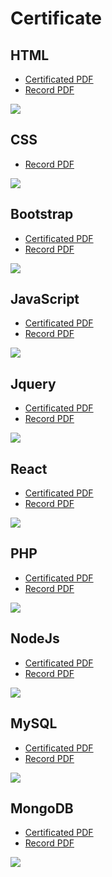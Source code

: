 # Certificate

## HTML
<ul>
  <li><a href="./resources/html5/Elias Sbehat_656321 (1).pdf" target="_blank">Certificated PDF</a></li>
  <li><a href="./resources/html5/Elias Sbehat_656321.pdf" target="_blank">Record PDF</a></li>
</ul>
<img src="./resources/html5/Screenshot_1.png" />

## CSS
<ul>
  <li><a href="./resources/css/Elias Sbehat_656322.pdf" target="_blank">Record PDF</a></li>
</ul>
<img src="./resources/css/Screenshot_2.png" />

## Bootstrap
<ul>
  <li><a href="./resources/bootstrap4/Elias Sbehat_656393 (1).pdf" target="_blank">Certificated PDF</a></li>
  <li><a href="./resources/bootstrap4/Elias Sbehat_656393.pdf" target="_blank">Record PDF</a></li>
</ul>
<img src="./resources/bootstrap4/Screenshot_2.png" />

## JavaScript
<ul>
  <li><a href="./resources/Javascript/Elias Sbehat_656325.pdf" target="_blank">Certificated PDF</a></li>
  <li><a href="./resources/Javascript/Elias Sbehat_656325 (1).pdf" target="_blank">Record PDF</a></li>
</ul>
<img src="./resources/Javascript/Screenshot_1.png" />

## Jquery
<ul>
  <li><a href="./resources/jquery/Elias Sbehat_656398.pdf" target="_blank">Certificated PDF</a></li>
  <li><a href="./resources/jquery/Elias Sbehat_656398 (1).pdf" target="_blank">Record PDF</a></li>
</ul>
<img src="./resources/jquery/Screenshot_1.png" />

## React
<ul>
  <li><a href="./resources/react/Elias Sbehat_656390 (1).pdf" target="_blank">Certificated PDF</a></li>
  <li><a href="./resources/react/Elias Sbehat_656390.pdf" target="_blank">Record PDF</a></li>
</ul>
<img src="./resources/react/Screenshot_1.png" />

## PHP
<ul>
  <li><a href="./resources/php/Elias Sbehat_656421.pdf" target="_blank">Certificated PDF</a></li>
  <li><a href="./resources/php/Elias Sbehat_656421 (1).pdf" target="_blank">Record PDF</a></li>
</ul>
<img src="./resources/php/Screenshot_2.png" />

## NodeJs
<ul>
  <li><a href="./resources/nodejs/Elias Sbehat_656440.pdf" target="_blank">Certificated PDF</a></li>
  <li><a href="./resources/nodejs/Elias Sbehat_656440 (1).pdf" target="_blank">Record PDF</a></li>
</ul>
<img src="./resources/nodejs/Screenshot_1.png" />

## MySQL
<ul>
  <li><a href="./resources/mysql/Elias Sbehat_656445 (1).pdf" target="_blank">Certificated PDF</a></li>
  <li><a href="./resources/mysql/Elias Sbehat_656445.pdf" target="_blank">Record PDF</a></li>
</ul>
<img src="./resources/mysql/Screenshot_2.png" />

## MongoDB
<ul>
  <li><a href="./resources/mongodb/Elias Sbehat_656448.pdf" target="_blank">Certificated PDF</a></li>
  <li><a href="./resources/mongodb/Elias Sbehat_656448 (1).pdf" target="_blank">Record PDF</a></li>
</ul>
<img src="./resources/mongodb/Screenshot_1.png" />